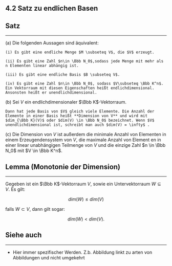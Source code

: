 ## 4.2 Satz zu endlichen Basen

## Satz

***

(a) Die folgenden Aussagen sind äquivalent: 

	(i) Es gibt eine endliche Menge $M \subseteq V$, die $V$ erzeugt. 

	(ii) Es gibt eine Zahl $n\in \Bbb N_0$,sodass jede Menge mit mehr als n Elementen linear abhängig ist.

	(iii) Es gibt eine endliche Basis $B \subseteq V$. 

	(iv) Es gibt eine Zahl $n\in \Bbb N_0$, sodass $V\subseteq \Bbb K^n$. Ein Vektorraum mit diesen Eigenschaften heißt endlichdimensional. Ansonsten heißt er unendlichdimensional. 

(b) Sei $V$ ein endlichdimensionaler $\Bbb K$-Vektorraum. 

	Dann hat jede Basis von $V$ gleich viele Elemente. Die Anzahl der Elemente in einer Basis heißt **Dimension von V** und wird mit $dim_{\Bbb K}(V)$ oder $dim(V) \in \Bbb N_0$ bezeichnet. Wenn $V$ unendlichdimensional ist, schreibt man auch $dim(V) = \infty$ . 

(c) Die Dimension von $V$ ist außerdem die minimale Anzahl von Elementen in einem Erzeugendensystem von $V$, die maximale Anzahl von Element en in einer linear unabhängigen Teilmenge von $V$ und die einzige Zahl $n \in \Bbb N_0$ mit $V \in \Bbb K^n$.

## Lemma (Monotonie der Dimension)

***

Gegeben ist ein $\Bbb K$-Vektorraum $V$, sowie ein Untervektorraum $W \subseteq V$. Es gilt:

$$dim(W) \le dim(V)$$

falls $W \subset V$, dann gilt sogar:

$$dim(W) < dim(V).$$

## Siehe auch

***

* Hier immer spezifischer Werden. Z.b. Abbildung linkt zu arten von Abbildungen und nicht umgekehrt

<!--ID: 1709305048000-->

